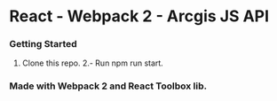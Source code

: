# React - Webpack 2 - Arcgis JS API

### Getting Started
1. Clone this repo.
2.- Run npm run start.

### Made with Webpack 2 and React Toolbox lib.
